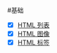 #基础
- [x]  [HTML 列表](http://www.w3school.com.cn/html/html_lists.asp)
- [x]  [HTML 图像](http://www.w3school.com.cn/html/html_images.asp)
- [x]  [HTML <link> 标签](http://www.w3school.com.cn/tags/tag_link.asp)
